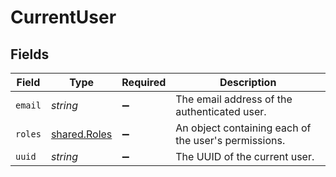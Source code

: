 # CurrentUser


## Fields

| Field                                                | Type                                                 | Required                                             | Description                                          |
| ---------------------------------------------------- | ---------------------------------------------------- | ---------------------------------------------------- | ---------------------------------------------------- |
| `email`                                              | *string*                                             | :heavy_minus_sign:                                   | The email address of the authenticated user.         |
| `roles`                                              | [shared.Roles](../../../sdk/models/shared/roles.md)  | :heavy_minus_sign:                                   | An object containing each of the user's permissions. |
| `uuid`                                               | *string*                                             | :heavy_minus_sign:                                   | The UUID of the current user.                        |